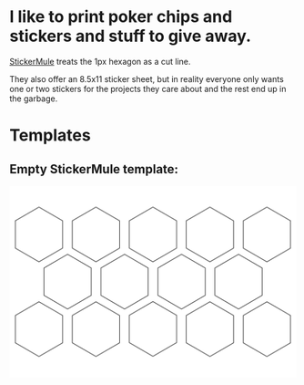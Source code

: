 # I like to print poker chips and stickers and stuff to give away.

[StickerMule](https://www.stickermule.com/products/sticker-sheets) treats the 1px hexagon as a cut line.

They also offer an 8.5x11 sticker sheet, but in reality everyone only
wants one or two stickers for the projects they care about and the
rest end up in the garbage.


# Templates

## Empty StickerMule template:

![](templates/4x6-stickermule-template.svg)
